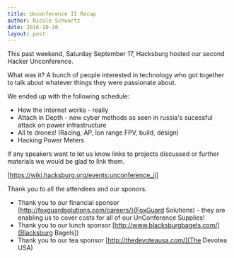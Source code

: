 ```yaml
---
title: Unconference II Recap
author: Nicole Schwartz
date: 2016-10-10
layout: post
---
```


This past weekend, Saturday September 17, Hacksburg hosted our second Hacker Unconference.

What was it? A bunch of people interested in technology who got together to talk about whatever things they were passionate about.

We ended up with the following schedule:

  * How the Internet works - really
  * Attach in Depth - new cyber methods as seen in russia's sucessful attack on power infrastructure
  * All te drones! (Racing, AP, lon range FPV, build, design)
  * Hacking Power Meters
  
If any speakers want to let us know links to projects discussed or further materials we would be glad to link them. 

[https://wiki.hacksburg.org/events:unconference_ii]

Thank you to all the attendees and our sponors.

  * Thank you to our financial sponsor [http://foxguardsolutions.com/careers/}(FoxGuard Solutions) - they are enabling us to cover costs for all of our UnConference Supplies! 
  * Thank you to our lunch sponsor [http://www.blacksburgbagels.com/](Blacksburg Bagels])
  * Thank you to our tea sponsor [http://thedevoteausa.com/](The Devotea USA)
